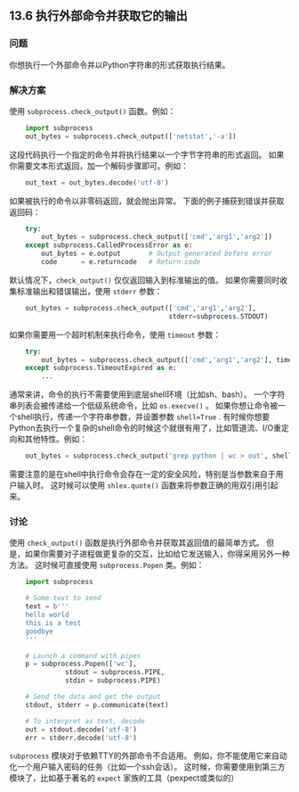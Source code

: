 ## 13.6 执行外部命令并获取它的输出 ##
### 问题 ###
你想执行一个外部命令并以Python字符串的形式获取执行结果。
### 解决方案 ###
使用 ``subprocess.check_output()`` 函数。例如：
```python
    import subprocess
    out_bytes = subprocess.check_output(['netstat','-a'])

```
这段代码执行一个指定的命令并将执行结果以一个字节字符串的形式返回。
如果你需要文本形式返回，加一个解码步骤即可。例如：
```python
    out_text = out_bytes.decode('utf-8')

```
如果被执行的命令以非零码返回，就会抛出异常。
下面的例子捕获到错误并获取返回码：
```python
    try:
        out_bytes = subprocess.check_output(['cmd','arg1','arg2'])
    except subprocess.CalledProcessError as e:
        out_bytes = e.output       # Output generated before error
        code      = e.returncode   # Return code

```
默认情况下，``check_output()`` 仅仅返回输入到标准输出的值。
如果你需要同时收集标准输出和错误输出，使用 ``stderr`` 参数：
```python
    out_bytes = subprocess.check_output(['cmd','arg1','arg2'],
                                        stderr=subprocess.STDOUT)

```
如果你需要用一个超时机制来执行命令，使用 ``timeout`` 参数：
```python
    try:
        out_bytes = subprocess.check_output(['cmd','arg1','arg2'], timeout=5)
    except subprocess.TimeoutExpired as e:
        ...

```
通常来讲，命令的执行不需要使用到底层shell环境（比如sh、bash）。
一个字符串列表会被传递给一个低级系统命令，比如 ``os.execve()`` 。
如果你想让命令被一个shell执行，传递一个字符串参数，并设置参数 ``shell=True`` .
有时候你想要Python去执行一个复杂的shell命令的时候这个就很有用了，比如管道流、I/O重定向和其他特性。例如：
```python
    out_bytes = subprocess.check_output('grep python | wc > out', shell=True)

```
需要注意的是在shell中执行命令会存在一定的安全风险，特别是当参数来自于用户输入时。
这时候可以使用 ``shlex.quote()`` 函数来将参数正确的用双引用引起来。
### 讨论 ###
使用 ``check_output()`` 函数是执行外部命令并获取其返回值的最简单方式。
但是，如果你需要对子进程做更复杂的交互，比如给它发送输入，你得采用另外一种方法。
这时候可直接使用 ``subprocess.Popen`` 类。例如：
```python
    import subprocess

    # Some text to send
    text = b'''
    hello world
    this is a test
    goodbye
    '''

    # Launch a command with pipes
    p = subprocess.Popen(['wc'],
              stdout = subprocess.PIPE,
              stdin = subprocess.PIPE)

    # Send the data and get the output
    stdout, stderr = p.communicate(text)

    # To interpret as text, decode
    out = stdout.decode('utf-8')
    err = stderr.decode('utf-8')

```
``subprocess`` 模块对于依赖TTY的外部命令不合适用。
例如，你不能使用它来自动化一个用户输入密码的任务（比如一个ssh会话）。
这时候，你需要使用到第三方模块了，比如基于著名的 ``expect`` 家族的工具（pexpect或类似的）
